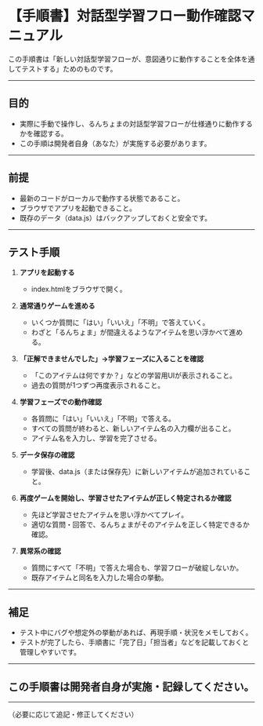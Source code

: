 # 【手順書】対話型学習フロー動作確認マニュアル

この手順書は「新しい対話型学習フローが、意図通りに動作することを全体を通してテストする」ためのものです。

---

## 目的
- 実際に手動で操作し、るんちょまの対話型学習フローが仕様通りに動作するかを確認する。
- この手順は開発者自身（あなた）が実施する必要があります。

---

## 前提
- 最新のコードがローカルで動作する状態であること。
- ブラウザでアプリを起動できること。
- 既存のデータ（data.js）はバックアップしておくと安全です。

---

## テスト手順

1. **アプリを起動する**
    - index.htmlをブラウザで開く。

2. **通常通りゲームを進める**
    - いくつか質問に「はい」「いいえ」「不明」で答えていく。
    - わざと「るんちょま」が間違えるようなアイテムを思い浮かべて進める。

3. **「正解できませんでした」→学習フェーズに入ることを確認**
    - 「このアイテムは何ですか？」などの学習用UIが表示されること。
    - 過去の質問が1つずつ再度表示されること。

4. **学習フェーズでの動作確認**
    - 各質問に「はい」「いいえ」「不明」で答える。
    - すべての質問が終わると、新しいアイテム名の入力欄が出ること。
    - アイテム名を入力し、学習を完了させる。

5. **データ保存の確認**
    - 学習後、data.js（または保存先）に新しいアイテムが追加されていること。

6. **再度ゲームを開始し、学習させたアイテムが正しく特定されるか確認**
    - 先ほど学習させたアイテムを思い浮かべてプレイ。
    - 適切な質問・回答で、るんちょまがそのアイテムを正しく特定できるか確認。

7. **異常系の確認**
    - 質問にすべて「不明」で答えた場合も、学習フローが破綻しないか。
    - 既存アイテムと同名を入力した場合の挙動。

---

## 補足
- テスト中にバグや想定外の挙動があれば、再現手順・状況をメモしておく。
- テストが完了したら、手順書に「完了日」「担当者」などを記載しておくと管理しやすいです。

---

## この手順書は開発者自身が実施・記録してください。

---

（必要に応じて追記・修正してください）
